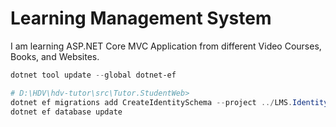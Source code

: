 # Learning Management System

I am learning ASP.NET Core MVC Application from different Video Courses, Books, and Websites.

```powershell
dotnet tool update --global dotnet-ef

# D:\HDV\hdv-tutor\src\Tutor.StudentWeb> 
dotnet ef migrations add CreateIdentitySchema --project ../LMS.IdentityPersistence --startup-project .
dotnet ef database update
```
